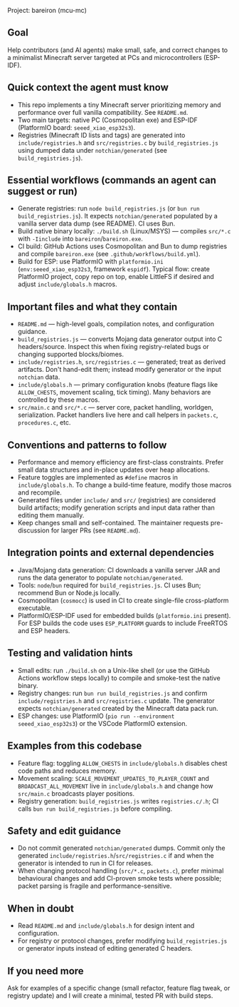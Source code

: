 Project: bareiron (mcu-mc)

Goal
----
Help contributors (and AI agents) make small, safe, and correct changes to a minimalist Minecraft server targeted at PCs and microcontrollers (ESP-IDF).

Quick context the agent must know
---------------------------------
- This repo implements a tiny Minecraft server prioritizing memory and performance over full vanilla compatibility. See `README.md`.
- Two main targets: native PC (Cosmopolitan exe) and ESP-IDF (PlatformIO board: `seeed_xiao_esp32s3`).
- Registries (Minecraft ID lists and tags) are generated into `include/registries.h` and `src/registries.c` by `build_registries.js` using dumped data under `notchian/generated` (see `build_registries.js`).

Essential workflows (commands an agent can suggest or run)
--------------------------------------------------------
- Generate registries: run `node build_registries.js` (or `bun run build_registries.js`). It expects `notchian/generated` populated by a vanilla server data dump (see README). CI uses Bun.
- Build native binary locally: `./build.sh` (Linux/MSYS) — compiles `src/*.c` with `-Iinclude` into `bareiron`/`bareiron.exe`.
- CI build: GitHub Actions uses Cosmopolitan and Bun to dump registries and compile `bareiron.exe` (see `.github/workflows/build.yml`).
- Build for ESP: use PlatformIO with `platformio.ini` (`env:seeed_xiao_esp32s3`, framework `espidf`). Typical flow: create PlatformIO project, copy repo on top, enable LittleFS if desired and adjust `include/globals.h` macros.

Important files and what they contain
-----------------------------------
- `README.md` — high-level goals, compilation notes, and configuration guidance.
- `build_registries.js` — converts Mojang data generator output into C headers/source. Inspect this when fixing registry-related bugs or changing supported blocks/biomes.
- `include/registries.h`, `src/registries.c` — generated; treat as derived artifacts. Don't hand-edit them; instead modify generator or the input `notchian` data.
- `include/globals.h` — primary configuration knobs (feature flags like `ALLOW_CHESTS`, movement scaling, tick timing). Many behaviors are controlled by these macros.
- `src/main.c` and `src/*.c` — server core, packet handling, worldgen, serialization. Packet handlers live here and call helpers in `packets.c`, `procedures.c`, etc.

Conventions and patterns to follow
---------------------------------
- Performance and memory efficiency are first-class constraints. Prefer small data structures and in-place updates over heap allocations.
- Feature toggles are implemented as `#define` macros in `include/globals.h`. To change a build-time feature, modify those macros and recompile.
- Generated files under `include/` and `src/` (registries) are considered build artifacts; modify generation scripts and input data rather than editing them manually.
- Keep changes small and self-contained. The maintainer requests pre-discussion for larger PRs (see `README.md`).

Integration points and external dependencies
------------------------------------------
- Java/Mojang data generation: CI downloads a vanilla server JAR and runs the data generator to populate `notchian/generated`.
- Tools: `node`/`bun` required for `build_registries.js`. CI uses Bun; recommend Bun or Node.js locally.
- Cosmopolitan (`cosmocc`) is used in CI to create single-file cross-platform executable.
- PlatformIO/ESP-IDF used for embedded builds (`platformio.ini` present). For ESP builds the code uses `ESP_PLATFORM` guards to include FreeRTOS and ESP headers.

Testing and validation hints
---------------------------
- Small edits: run `./build.sh` on a Unix-like shell (or use the GitHub Actions workflow steps locally) to compile and smoke-test the native binary.
- Registry changes: run `bun run build_registries.js` and confirm `include/registries.h` and `src/registries.c` update. The generator expects `notchian/generated` created by the Minecraft data pack run.
- ESP changes: use PlatformIO (`pio run --environment seeed_xiao_esp32s3`) or the VSCode PlatformIO extension.

Examples from this codebase
--------------------------
- Feature flag: toggling `ALLOW_CHESTS` in `include/globals.h` disables chest code paths and reduces memory.
- Movement scaling: `SCALE_MOVEMENT_UPDATES_TO_PLAYER_COUNT` and `BROADCAST_ALL_MOVEMENT` live in `include/globals.h` and change how `src/main.c` broadcasts player positions.
- Registry generation: `build_registries.js` writes `registries.c/.h`; CI calls `bun run build_registries.js` before compiling.

Safety and edit guidance
------------------------
- Do not commit generated `notchian/generated` dumps. Commit only the generated `include/registries.h`/`src/registries.c` if and when the generator is intended to run in CI for releases.
- When changing protocol handling (`src/*.c`, `packets.c`), prefer minimal behavioural changes and add CI-proven smoke tests where possible; packet parsing is fragile and performance-sensitive.

When in doubt
------------
- Read `README.md` and `include/globals.h` for design intent and configuration.
- For registry or protocol changes, prefer modifying `build_registries.js` or generator inputs instead of editing generated C headers.

If you need more
--------------
Ask for examples of a specific change (small refactor, feature flag tweak, or registry update) and I will create a minimal, tested PR with build steps.
